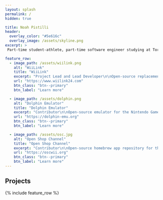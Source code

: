 ```yaml
---
layout: splash
permalink: /
hidden: true

title: Noah Pistilli
header:
  overlay_color: "#5e616c"
  overlay_image: /assets/skyline.png
excerpt: >
 Part-time student-athlete, part-time software engineer studying at Toronto Metropolitan University.

feature_row:
  - image_path: /assets/wiilink.png
    alt: "WiiLink"
    title: "WiiLink"
    excerpt: "Project Lead and Lead Developer\n\nOpen-source replacement for the Nintendo Wii's online services.\n\n- Developed web servers in use by hundreds of thousands of daily users\n\n- Reverse engineered various binary file formats to then create my own file generators"
    url: "https://www.wiilink24.com"
    btn_class: "btn--primary"
    btn_label: "Learn more"

  - image_path: /assets/dolphin.png
    alt: "Dolphin Emulator"
    title: "Dolphin Emulator"
    excerpt: "Contributor\n\nOpen-source emulator for the Nintendo GameCube and Wii allowing for full HD playback.\n\n- Reverse engineered the entire WiiConnect24 device of the Nintendo Wii which allowed for asynchronous mail and file downloads, then wrote my own implementation."
    url: "https://dolphin-emu.org"
    btn_class: "btn--primary"
    btn_label: "Learn more"

  - image_path: /assets/osc.jpg
    alt: "Open Shop Channel"
    title: "Open Shop Channel"
    excerpt: "Contributor\n\nOpen-source homebrew app repository for the Nintendo Wii\n\n- Re-implemented downloading on the Wii Shop Channel for free open-source software\n\n- Developed a cross-platform boot loader for the Nintendo Wii/Wii U"
    url: "https://oscwii.org"
    btn_class: "btn--primary"
    btn_label: "Learn more"      
---
```


## Projects
{% include feature_row %}
